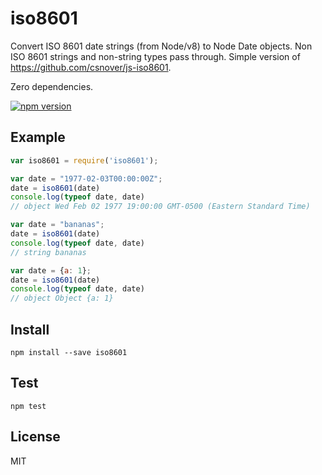 # iso8601

Convert ISO 8601 date strings (from Node/v8) to Node Date objects.
Non ISO 8601 strings and non-string types pass through.
Simple version of https://github.com/csnover/js-iso8601.

Zero dependencies.

[![npm version](https://badge.fury.io/js/%40nearwood%2Fiso8601.svg)](https://www.npmjs.com/package/@nearwood/iso8601)

## Example

```javascript
var iso8601 = require('iso8601');

var date = "1977-02-03T00:00:00Z";
date = iso8601(date)
console.log(typeof date, date)
// object Wed Feb 02 1977 19:00:00 GMT-0500 (Eastern Standard Time)

var date = "bananas";
date = iso8601(date)
console.log(typeof date, date)
// string bananas

var date = {a: 1};
date = iso8601(date)
console.log(typeof date, date)
// object Object {a: 1}
```

## Install

```
npm install --save iso8601
```

## Test

```
npm test
```

## License

MIT
